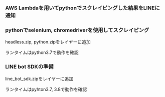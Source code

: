 ### AWS Lambdaを用いてpythonでスクレイピングした結果をLINEに通知

### pythonでselenium, chromedriverを使用してスクレイピング

headless.zip, python.zipをレイヤーに追加

ランタイムはpython3.7で動作を確認

### LINE bot SDKの準備
line_bot_sdk.zipをレイヤーに追加

ランタイムはpyhton3.7, 3.8で動作を確認